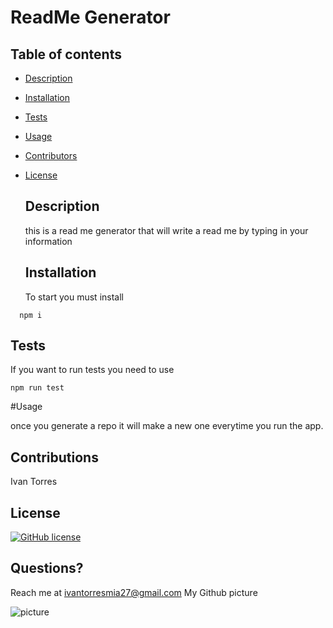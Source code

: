 
  # ReadMe Generator

  ## Table of contents
* [Description](#Description)
* [Installation](#Installation)
* [Tests](#Tests)
* [Usage](#Usage)
* [Contributors](#Contributors)
* [License](#License)

  ## Description 
  this is a read me generator that will write a read me by typing in your information

  ## Installation
  To start you must install 

```
  npm i  
```


  ## Tests
  If you want to run tests you need to use 

  ```
  npm run test 
```


  #Usage
  
  once you generate a repo it will make a new one everytime you run the app. 
 

  ## Contributions
  Ivan Torres

  ## License 
  [![GitHub license](https://img.shields.io/github/license/Naereen/StrapDown.js.svg)](https://github.com/Naereen/StrapDown.js/blob/master/LICENSE)

  ## Questions?
  Reach me at ivantorresmia27@gmail.com
  My Github picture
  
  ![picture](https://github.com/IvanTorresMia.png?size=100)

